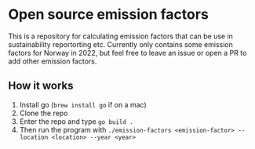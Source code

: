 # Open source emission factors

This is a repository for calculating emission factors that can be use in sustainability reportorting etc. 
Currently only contains some emission factors for Norway in 2022, but feel free to leave an issue or open a PR to add other emission factors.

## How it works

1. Install go (`brew install go` if on a mac)
2. Clone the repo
3. Enter the repo and type `go build .`
4. Then run the program with `./emission-factors <emission-factor> --location <location> --year <year>`
